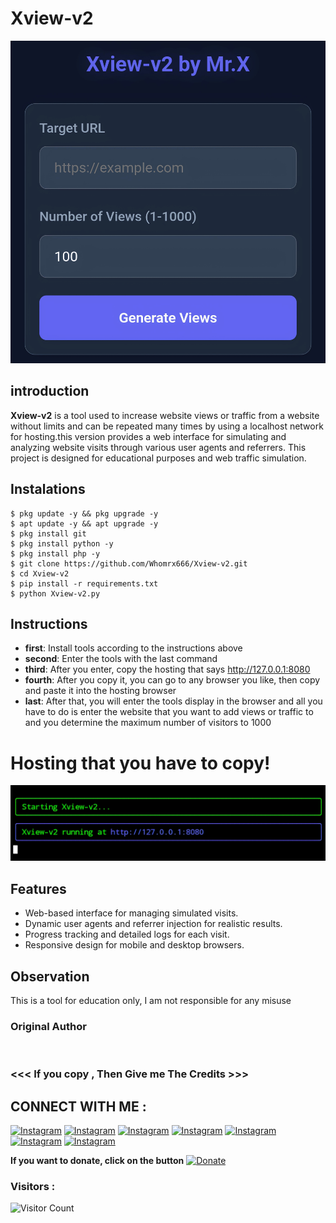 # Xview-v2 
![Xview-v2 preview](Xview-v2.jpg)

## introduction
**Xview-v2** is a tool used to increase website views or traffic from a website without limits and can be repeated many times by using a localhost network for hosting.this version provides a web interface for simulating and analyzing website visits through various user agents and referrers. This project is designed for educational purposes and web traffic simulation.

## Instalations
```
$ pkg update -y && pkg upgrade -y
$ apt update -y && apt upgrade -y
$ pkg install git
$ pkg install python -y
$ pkg install php -y
$ git clone https://github.com/Whomrx666/Xview-v2.git
$ cd Xview-v2 
$ pip install -r requirements.txt
$ python Xview-v2.py
```

## Instructions
- **first**: Install tools according to the instructions above
- **second**: Enter the tools with the last command
- **third**: After you enter, copy the hosting that says http://127.0.0.1:8080
- **fourth**: After you copy it, you can go to any browser you like, then copy and paste it into the hosting browser
- **last**: After that, you will enter the tools display in the browser and all you have to do is enter the website that you want to add views or traffic to and you determine the maximum number of visitors to 1000

# Hosting that you have to copy!

<img src="https://github.com/Whomrx666/Xview-v2/blob/main/hosting.jpg">

## Features

- Web-based interface for managing simulated visits.
- Dynamic user agents and referrer injection for realistic results.
- Progress tracking and detailed logs for each visit.
- Responsive design for mobile and desktop browsers.

## Observation
This is a tool for education only, I am not responsible for any misuse
### Original Author
<a href="https://github.com/Whomrx666"><img src="https://img.shields.io/badge/Original-Author-brightgreen.svg" alt=""/></a>

### <<< If you copy , Then Give me The Credits >>>

## CONNECT WITH ME :

[![Instagram](https://img.shields.io/badge/WEBSITE-VISIT-yellow?style=for-the-badge&logo=blogger)](https://whomrxhackers.blogspot.com/)
[![Instagram](https://img.shields.io/badge/TWITTER-FOLLOW-red?style=for-the-badge&logo=x)](https://twitter.com/whomrx666)
[![Instagram](https://img.shields.io/badge/YOUTUBE-SUBSCRIBE-red?style=for-the-badge&logo=youtube)](https://youtube.com/@whomrxhackers)
[![Instagram](https://img.shields.io/badge/FACEBOOK-LIKE-red?style=for-the-badge&logo=facebook)](https://facebook.com/https://www.facebook.com/whomrx.666)
[![Instagram](https://img.shields.io/badge/TELEGRAM-CONNECT-red?style=for-the-badge&logo=telegram)](https://t.me/@Whomr_X)
[![Instagram](https://img.shields.io/badge/GMAIL-CONTACT-red?style=for-the-badge&logo=gmail)](mailto:whomrx666@gmail.com)
[![Instagram](https://img.shields.io/badge/TIKTOK-FOLLOW-red?style=for-the-badge&logo=tiktok)](https://www.tiktok.com/@whomr.x)

**If you want to donate, click on the button**
<a href="https://saweria.co/whomrx"><img title="Donate" src="https://img.shields.io/badge/Donate-Xview v2-yellow?style=for-the-badge&logo=github"></a>

### Visitors :
![Visitor Count](https://profile-counter.glitch.me/Whomrx666/count.svg)